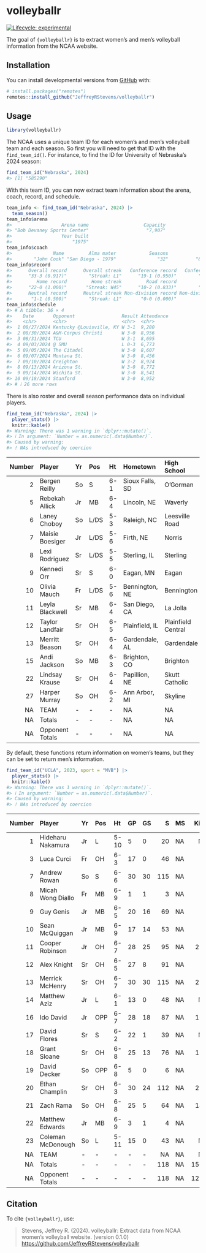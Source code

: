 
<!-- README.md is generated from README.Rmd. Please edit that file -->

# volleyballr

<!-- badges: start -->

[![Lifecycle:
experimental](https://img.shields.io/badge/lifecycle-experimental-orange.svg)](https://lifecycle.r-lib.org/articles/stages.html#experimental)
<!-- badges: end -->

The goal of `{volleyballr}` is to extract women’s and men’s volleyball
information from the NCAA website.

## Installation

You can install developmental versions from
[GitHub](https://github.com/) with:

``` r
# install.packages("remotes")
remotes::install_github("JeffreyRStevens/volleyballr")
```

## Usage

``` r
library(volleyballr)
```

The NCAA uses a unique team ID for each women’s and men’s volleyball
team and each season. So first you will need to get that ID with the
`find_team_id()`. For instance, to find the ID for University of
Nebraska’s 2024 season:

``` r
find_team_id("Nebraska", 2024)
#> [1] "585290"
```

With this team ID, you can now extract team information about the arena,
coach, record, and schedule.

``` r
team_info <- find_team_id("Nebraska", 2024) |> 
  team_season()
team_info$arena
#>                  Arena name                    Capacity 
#> "Bob Devaney Sports Center"                     "7,907" 
#>                  Year built 
#>                      "1975"
team_info$coach
#>               Name         Alma mater            Seasons             Record 
#>        "John Cook" "San Diego - 1979"               "32"          "883-176"
team_info$record
#>      Overall record      Overall streak   Conference record   Conference streak 
#>      "33-3 (0.917)"        "Streak: L1"      "19-1 (0.950)"        "Streak: L1" 
#>         Home record         Home streak         Road record         Road streak 
#>      "22-0 (1.000)"       "Streak: W45"      "10-2 (0.833)"        "Streak: W1" 
#>      Neutral record      Neutral streak Non-division record Non-division streak 
#>       "1-1 (0.500)"        "Streak: L1"       "0-0 (0.000)"         "Streak: 0"
team_info$schedule
#> # A tibble: 36 × 4
#>    Date       Opponent                 Result Attendance
#>    <chr>      <chr>                    <chr>  <chr>     
#>  1 08/27/2024 Kentucky @Louisville, KY W 3-1  9,280     
#>  2 08/30/2024 A&M-Corpus Christi       W 3-0  8,956     
#>  3 08/31/2024 TCU                      W 3-1  8,695     
#>  4 09/03/2024 @ SMU                    L 0-3  6,773     
#>  5 09/05/2024 The Citadel              W 3-0  8,607     
#>  6 09/07/2024 Montana St.              W 3-0  8,456     
#>  7 09/10/2024 Creighton                W 3-2  8,924     
#>  8 09/13/2024 Arizona St.              W 3-0  8,772     
#>  9 09/14/2024 Wichita St.              W 3-0  8,541     
#> 10 09/18/2024 Stanford                 W 3-0  8,952     
#> # ℹ 26 more rows
```

There is also roster and overall season performance data on individual
players.

``` r
find_team_id("Nebraska", 2024) |> 
  player_stats() |> 
  knitr::kable()
#> Warning: There was 1 warning in `dplyr::mutate()`.
#> ℹ In argument: `Number = as.numeric(.data$Number)`.
#> Caused by warning:
#> ! NAs introduced by coercion
```

| Number | Player | Yr | Pos | Ht | Hometown | High School | GP | GS | S | Kills | Errors | Total Attacks | Hit Pct | Assists | Aces | SErr | Digs | RetAtt | RErr | Block Solos | Block Assists | BErr | PTS | BHE | Trpl Dbl |
|---:|:---|:---|:---|:---|:---|:---|:---|:---|---:|---:|---:|---:|---:|---:|---:|---:|---:|---:|---:|---:|---:|---:|---:|---:|---:|
| 2 | Bergen Reilly | So | S | 6-1 | Sioux Falls, SD | O’Gorman | 36 | 36 | 122 | 81 | 14 | 175 | 0.383 | 1352 | 21 | 37 | 348 | 4 | NA | 3 | 59 | 8 | 134.5 | NA | NA |
| 5 | Rebekah Allick | Jr | MB | 6-4 | Lincoln, NE | Waverly | 35 | 34 | 109 | 198 | 57 | 395 | 0.357 | 9 | NA | NA | 34 | 5 | 1 | 19 | 137 | 13 | 285.5 | NA | NA |
| 6 | Laney Choboy | So | L/DS | 5-3 | Raleigh, NC | Leesville Road | 36 | 0 | 121 | 0 | 0 | 3 | 0.000 | 36 | NA | 1 | 185 | 311 | 10 | NA | NA | NA | NA | NA | NA |
| 7 | Maisie Boesiger | Jr | L/DS | 5-6 | Firth, NE | Norris | 9 | 0 | 13 | 0 | 0 | 0 | NA | NA | NA | NA | 6 | 1 | NA | NA | NA | NA | NA | NA | NA |
| 8 | Lexi Rodriguez | Sr | L/DS | 5-5 | Sterling, IL | Sterling | 36 | 0 | 122 | 0 | 0 | 8 | 0.000 | 127 | 17 | 23 | 473 | 431 | 16 | NA | NA | NA | 17.0 | NA | NA |
| 9 | Kennedi Orr | Sr | S | 6-0 | Eagan, MN | Eagan | 35 | 0 | 112 | 0 | 0 | 1 | 0.000 | 2 | 10 | 23 | 63 | NA | NA | NA | NA | NA | 10.0 | NA | NA |
| 10 | Olivia Mauch | Fr | L/DS | 5-6 | Bennington, NE | Bennington | 36 | 4 | 122 | 0 | 0 | 0 | NA | 13 | 21 | 18 | 196 | 412 | 17 | NA | NA | NA | 21.0 | NA | NA |
| 11 | Leyla Blackwell | Sr | MB | 6-4 | San Diego, CA | La Jolla | 13 | 4 | 23 | 54 | 11 | 103 | 0.417 | 4 | NA | NA | 4 | 5 | NA | 2 | 27 | 1 | 69.5 | NA | NA |
| 12 | Taylor Landfair | Sr | OH | 6-5 | Plainfield, IL | Plainfield Central | 33 | 20 | 88 | 219 | 90 | 600 | 0.215 | 3 | 1 | 3 | 44 | 73 | 3 | 1 | 49 | 3 | 245.5 | 1 | NA |
| 13 | Merritt Beason | Sr | OH | 6-4 | Gardendale, AL | Gardendale | 36 | 36 | 122 | 339 | 133 | 883 | 0.233 | 16 | 30 | 37 | 150 | 17 | 1 | 6 | 104 | 8 | 427.0 | NA | NA |
| 15 | Andi Jackson | So | MB | 6-3 | Brighton, CO | Brighton | 34 | 34 | 114 | 299 | 73 | 515 | 0.439 | 2 | 1 | 5 | 26 | 2 | NA | 12 | 122 | 4 | 373.0 | NA | NA |
| 22 | Lindsay Krause | Sr | OH | 6-4 | Papillion, NE | Skutt Catholic | 24 | 12 | 50 | 120 | 43 | 336 | 0.229 | 2 | 15 | 12 | 33 | 54 | 3 | 3 | 23 | 3 | 149.5 | NA | NA |
| 27 | Harper Murray | So | OH | 6-2 | Ann Arbor, MI | Skyline | 36 | 36 | 121 | 411 | 130 | 1095 | 0.257 | 30 | 39 | 34 | 294 | 598 | 23 | 5 | 60 | 10 | 485.0 | NA | NA |
| NA | TEAM | \- | \- | \- | NA | NA | \- | \- | NA | NA | NA | NA | NA | NA | NA | NA | NA | NA | 7 | NA | NA | NA | NA | NA | NA |
| NA | Totals | \- | \- | \- | NA | NA | \- | \- | 122 | 1721 | 551 | 4114 | 0.284 | 1596 | 155 | 193 | 1856 | 1920 | 81 | 51 | 581 | 50 | 2217.5 | 1 | 36 |
| NA | Opponent Totals | \- | \- | \- | NA | NA | \- | \- | 122 | 1376 | 749 | 4377 | 0.143 | 1321 | 81 | 342 | 1539 | 2748 | 155 | 34 | 375 | 49 | 1678.5 | 1 | 36 |

By default, these functions return information on women’s teams, but
they can be set to return men’s information.

``` r
find_team_id("UCLA", 2023, sport = "MVB") |> 
  player_stats() |> 
  knitr::kable()
#> Warning: There was 1 warning in `dplyr::mutate()`.
#> ℹ In argument: `Number = as.numeric(.data$Number)`.
#> Caused by warning:
#> ! NAs introduced by coercion
```

| Number | Player | Yr | Pos | Ht | GP | GS | S | MS | Kills | Errors | Total Attacks | Hit Pct | Assists | Aces | SErr | Digs | RErr | Block Solos | Block Assists | BErr | Tripl Dbl | PTS | BHE |
|---:|:---|:---|:---|:---|:---|:---|---:|:---|---:|---:|---:|---:|---:|---:|---:|---:|---:|---:|---:|---:|---:|---:|---:|
| 1 | Hideharu Nakamura | Jr | L | 5-10 | 5 | 0 | 20 | NA | NA | NA | NA | NA | 1 | NA | NA | 21 | 2 | NA | NA | NA | NA | NA | NA |
| 3 | Luca Curci | Fr | OH | 6-3 | 17 | 0 | 46 | NA | 9 | 5 | 18 | 0.222 | 5 | 2 | 12 | 27 | 6 | NA | NA | NA | NA | 11.0 | NA |
| 7 | Andrew Rowan | So | S | 6-6 | 30 | 30 | 115 | NA | 52 | 13 | 100 | 0.390 | 1157 | 40 | 123 | 134 | 2 | 1 | 62 | 6 | NA | 124.0 | 1 |
| 8 | Micah Wong Diallo | Fr | MB | 6-9 | 1 | 1 | 3 | NA | 6 | NA | 8 | 0.750 | NA | NA | 1 | 1 | NA | NA | 4 | NA | NA | 8.0 | NA |
| 9 | Guy Genis | Jr | MB | 6-5 | 20 | 16 | 69 | NA | 86 | 16 | 156 | 0.449 | 8 | 2 | 20 | 25 | 1 | 3 | 67 | 8 | NA | 124.5 | NA |
| 10 | Sean McQuiggan | Jr | MB | 6-9 | 17 | 14 | 53 | NA | 72 | 15 | 116 | 0.491 | 2 | 8 | 19 | 15 | NA | 7 | 51 | 5 | NA | 112.5 | 1 |
| 11 | Cooper Robinson | Jr | OH | 6-7 | 28 | 25 | 95 | NA | 250 | 82 | 506 | 0.332 | 39 | 35 | 86 | 73 | 26 | 5 | 59 | 6 | NA | 319.5 | NA |
| 12 | Alex Knight | Sr | OH | 6-5 | 27 | 8 | 91 | NA | 89 | 25 | 183 | 0.350 | 25 | 8 | 19 | 70 | 25 | NA | 24 | 2 | NA | 109.0 | NA |
| 13 | Merrick McHenry | Sr | OH | 6-7 | 30 | 30 | 115 | NA | 217 | 27 | 325 | 0.585 | 9 | 38 | 98 | 68 | 2 | 7 | 107 | 6 | NA | 315.5 | NA |
| 14 | Matthew Aziz | Jr | L | 6-1 | 13 | 0 | 48 | NA | NA | NA | NA | NA | 5 | NA | NA | 71 | NA | NA | NA | NA | NA | NA | NA |
| 16 | Ido David | Jr | OPP | 6-7 | 28 | 18 | 87 | NA | 165 | 62 | 379 | 0.272 | 11 | 35 | 60 | 96 | 1 | 4 | 40 | 2 | NA | 224.0 | 1 |
| 17 | David Flores | Sr | S | 6-2 | 22 | 1 | 39 | NA | NA | NA | NA | NA | 76 | NA | 1 | 10 | NA | NA | 2 | NA | NA | 1.0 | NA |
| 18 | Grant Sloane | Sr | OH | 6-8 | 25 | 13 | 76 | NA | 137 | 47 | 295 | 0.305 | 8 | 21 | 36 | 66 | 1 | 3 | 32 | 3 | NA | 177.0 | 2 |
| 19 | David Decker | So | OPP | 6-8 | 5 | 0 | 6 | NA | 3 | NA | 3 | 1.000 | NA | 1 | 1 | 2 | NA | NA | 2 | NA | NA | 5.0 | NA |
| 20 | Ethan Champlin | Sr | OH | 6-3 | 30 | 24 | 112 | NA | 270 | 80 | 561 | 0.339 | 48 | 21 | 71 | 167 | 23 | 3 | 45 | 5 | NA | 316.5 | NA |
| 21 | Zach Rama | So | OH | 6-8 | 25 | 5 | 64 | NA | 140 | 40 | 272 | 0.368 | 17 | 13 | 40 | 49 | 16 | 4 | 25 | 4 | NA | 169.5 | 2 |
| 22 | Matthew Edwards | Jr | MB | 6-9 | 3 | 1 | 4 | NA | 4 | NA | 4 | 1.000 | NA | NA | 1 | NA | NA | NA | NA | NA | NA | 4.0 | NA |
| 23 | Coleman McDonough | So | L | 5-11 | 15 | 0 | 43 | NA | NA | NA | NA | NA | 2 | NA | 4 | 22 | 4 | NA | NA | NA | NA | NA | NA |
| NA | TEAM | \- | \- | \- | \- | \- | NA | NA | NA | NA | NA | NA | NA | NA | NA | NA | 14 | NA | NA | NA | NA | NA | NA |
| NA | Totals | \- | \- | \- | \- | \- | 118 | NA | 1500 | 412 | 2926 | 0.372 | 1413 | 224 | 592 | 917 | 123 | 37 | 520 | 47 | 31 | 2021.0 | 7 |
| NA | Opponent Totals | \- | \- | \- | \- | \- | 118 | NA | 1224 | 546 | 2925 | 0.232 | 1136 | 122 | 489 | 809 | 224 | 39 | 289 | 41 | 30 | 1529.5 | 5 |

## Citation

To cite `{volleyballr}`, use:

> Stevens, Jeffrey R. (2024). volleyballr: Extract data from NCAA
> women’s volleyball website. (version 0.1.0)
> <https://github.com/JeffreyRStevens/volleyballr>
